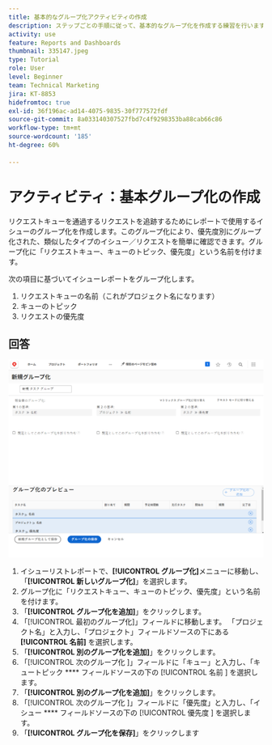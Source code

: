 ```yaml
---
title: 基本的なグループ化アクティビティの作成
description: ステップごとの手順に従って、基本的なグループ化を作成する練習を行います。
activity: use
feature: Reports and Dashboards
thumbnail: 335147.jpeg
type: Tutorial
role: User
level: Beginner
team: Technical Marketing
jira: KT-8853
hidefromtoc: true
exl-id: 36f196ac-ad14-4075-9835-30f777572fdf
source-git-commit: 8a033140307527fbd7c4f9298353ba88cab66c86
workflow-type: tm+mt
source-wordcount: '185'
ht-degree: 60%

---
```


# アクティビティ：基本グループ化の作成

リクエストキューを通過するリクエストを追跡するためにレポートで使用するイシューのグループ化を作成します。このグループ化により、優先度別にグループ化された、類似したタイプのイシュー／リクエストを簡単に確認できます。グループ化に「リクエストキュー、キューのトピック、優先度」という名前を付けます。

次の項目に基づいてイシューレポートをグループ化します。

1. リクエストキューの名前（これがプロジェクト名になります）
1. キューのトピック
1. リクエストの優先度

## 回答

![新しいグループ化を作成する画面の画像](assets/grouping-exercise.png)

1. イシューリストレポートで、**[!UICONTROL グループ化]**&#x200B;メニューに移動し、「**[!UICONTROL 新しいグループ化]**」を選択します。
1. グループ化に「リクエストキュー、キューのトピック、優先度」という名前を付けます。
1. 「**[!UICONTROL グループ化を追加]**」をクリックします。
1. 「[!UICONTROL 最初のグループ化]」フィールドに移動します。 「プロジェクト名」と入力し、「プロジェクト」フィールドソースの下にある **[!UICONTROL 名前]** を選択します。
1. 「**[!UICONTROL 別のグループ化を追加]**」をクリックします。
1. 「[!UICONTROL  次のグループ化 ]」フィールドに「キュー」と入力し、「キュートピック **** フィールドソースの下の [!UICONTROL  名前 ] を選択します。
1. 「**[!UICONTROL 別のグループ化を追加]**」をクリックします。
1. 「[!UICONTROL  次のグループ化 ]」フィールドに「優先度」と入力し、「イシュー **** フィールドソースの下の [!UICONTROL  優先度 ] を選択します。
1. 「**[!UICONTROL グループ化を保存]**」をクリックします
